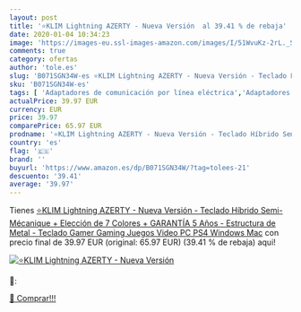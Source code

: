 ```yaml
---
layout: post
title: '⭐️KLIM Lightning AZERTY - Nueva Versión  al 39.41 % de rebaja'
date: 2020-01-04 10:34:23
image: 'https://images-eu.ssl-images-amazon.com/images/I/51WvuKz-2rL._SL400_.jpg'
comments: true
category: ofertas
author: 'tole.es'
slug: 'B071SGN34W-es ⭐️KLIM Lightning AZERTY - Nueva Versión - Teclado Híbrido...'
sku: 'B071SGN34W-es'
tags: [ 'Adaptadores de comunicación por línea eléctrica','Adaptadores de red','Dispositivos de red','Informática','ps4', ]
actualPrice: 39.97 EUR
currency: EUR
price: 39.97
comparePrice: 65.97 EUR
prodname: '⭐️KLIM Lightning AZERTY - Nueva Versión - Teclado Híbrido Semi-Mécanique + Elección de 7 Colores + GARANTÍA 5 Años - Estructura de Metal - Teclado Gamer Gaming Juegos Video PC PS4 Windows  Mac'
country: 'es'
flag: '🇪🇸'
brand: ''
buyurl: 'https://www.amazon.es/dp/B071SGN34W/?tag=tolees-21'
descuento: '39.41'
average: '39.97'
---
```


Tienes [⭐️KLIM Lightning AZERTY - Nueva Versión - Teclado Híbrido Semi-Mécanique + Elección de 7 Colores + GARANTÍA 5 Años - Estructura de Metal - Teclado Gamer Gaming Juegos Video PC PS4 Windows  Mac](https://www.amazon.es/dp/B071SGN34W/?tag=tolees-21) con precio final de  39.97 EUR (original: 65.97 EUR) (39.41 %  de rebaja) aqui!

[![⭐️KLIM Lightning AZERTY - Nueva Versión ](https://images-eu.ssl-images-amazon.com/images/I/51WvuKz-2rL._SL400_.jpg)](https://www.amazon.es/dp/B071SGN34W/?tag=tolees-21)

🔎:


[🛒 Comprar!!!](https://www.amazon.es/dp/B071SGN34W/?tag=tolees-21)

